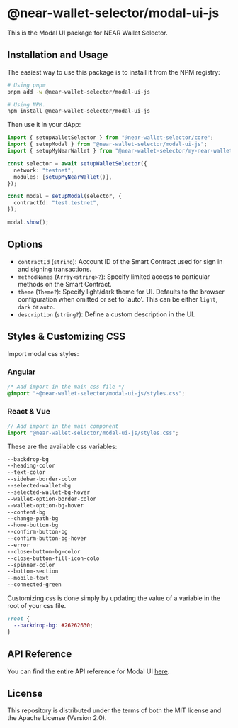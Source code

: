# @near-wallet-selector/modal-ui-js

This is the Modal UI package for NEAR Wallet Selector.

## Installation and Usage

The easiest way to use this package is to install it from the NPM registry:

```bash
# Using pnpm
pnpm add -w @near-wallet-selector/modal-ui-js

# Using NPM.
npm install @near-wallet-selector/modal-ui-js
```

Then use it in your dApp:

```ts
import { setupWalletSelector } from "@near-wallet-selector/core";
import { setupModal } from "@near-wallet-selector/modal-ui-js";
import { setupMyNearWallet } from "@near-wallet-selector/my-near-wallet";

const selector = await setupWalletSelector({
  network: "testnet",
  modules: [setupMyNearWallet()],
});

const modal = setupModal(selector, {
  contractId: "test.testnet",
});

modal.show();
```

## Options

- `contractId` (`string`): Account ID of the Smart Contract used for sign in and signing transactions.
- `methodNames` (`Array<string>?`): Specify limited access to particular methods on the Smart Contract.
- `theme` (`Theme?`): Specify light/dark theme for UI. Defaults to the browser configuration when omitted or set to 'auto'. This can be either `light`, `dark` or `auto`.
- `description` (`string?`): Define a custom description in the UI.

## Styles & Customizing CSS

Import modal css styles:

### Angular

```css
/* Add import in the main css file */
@import "~@near-wallet-selector/modal-ui-js/styles.css";
```

### React & Vue

```ts
// Add import in the main component
import "@near-wallet-selector/modal-ui-js/styles.css";
```

These are the available css variables:

```css
--backdrop-bg
--heading-color
--text-color
--sidebar-border-color
--selected-wallet-bg
--selected-wallet-bg-hover
--wallet-option-border-color
--wallet-option-bg-hover
--content-bg
--change-path-bg
--home-button-bg
--confirm-button-bg
--confirm-button-bg-hover
--error
--close-button-bg-color
--close-button-fill-icon-colo
--spinner-color
--bottom-section
--mobile-text
--connected-green
```

Customizing css is done simply by updating the value of a variable in the root of your css file.

```css
:root {
  --backdrop-bg: #26262630;
}
```

## API Reference

You can find the entire API reference for Modal UI [here](./docs/api/modal.md).

## License

This repository is distributed under the terms of both the MIT license and the Apache License (Version 2.0).
